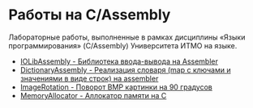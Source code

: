 # Работы на C/Assembly
Лабораторные работы, выполненные в рамках дисциплины «Языки программирования» (C/Assembly) Университета ИТМО на языке.

- [IOLibAssembly - Библиотека ввода-вывода на Assembler](/IOLibAssembly)
- [DictionaryAssembly - Реализация словаря (map с ключами и значениями в виде строк) на assembler](/DictionaryAssembly)
- [ImageRotation - Поворот BMP картинки на 90 градусов](/ImageRotation)
- [MemoryAllocator - Аллокатор памяти на C](/MemoryAllocator)
